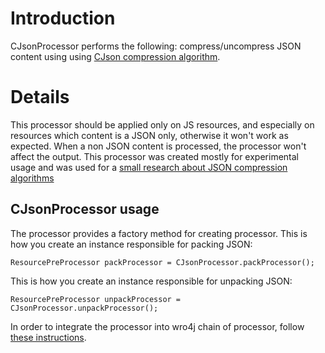 # Introduction #
CJsonProcessor performs the following: compress/uncompress JSON content using using [CJson compression algorithm](http://stevehanov.ca/blog/index.php?id=104).

# Details #
This processor should be applied only on JS resources, and especially on resources which content is a JSON only, otherwise it won't work as expected. When a non JSON content is processed, the processor won't affect the output. This processor was created mostly for experimental usage and was used for a [small research about JSON compression algorithms](http://www.dzone.com/links/json_compression_algorithms.html)

## CJsonProcessor usage ##
The processor provides a factory method for creating processor.
This is how you create an instance responsible for packing JSON:
```
ResourcePreProcessor packProcessor = CJsonProcessor.packProcessor();
```
This is how you create an instance responsible for unpacking JSON:
```
ResourcePreProcessor unpackProcessor = CJsonProcessor.unpackProcessor();
```
In order to integrate the processor into wro4j chain of processor, follow [these instructions](ProcessorsManagement.md).

